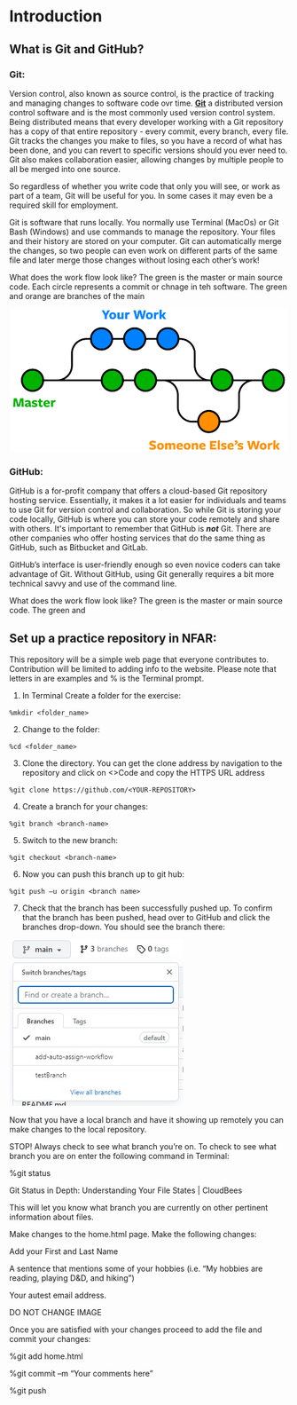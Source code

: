 # Introduction
## What is Git and GitHub?
### Git: 
Version control, also known as source control, is the practice of tracking and managing changes to software code ovr time.  [**Git**](https://git-scm.com/about) a distributed version control software and is the most commonly used version control system. Being distributed means that every developer working with a Git repository has a copy of that entire repository - every commit, every branch, every file. Git tracks the changes you make to files, so you have a record of what has been done, and you can revert to specific versions should you ever need to. Git also makes collaboration easier, allowing changes by multiple people to all be merged into one source.  

So regardless of whether you write code that only you will see, or work as part of a team, Git will be useful for you. In some cases it may even be a required skill for employment.

Git is software that runs locally. You normally use Terminal (MacOs) or Git Bash (Windows) and use commands to manage the repository. Your files and their history are stored on your computer.  Git can automatically merge the changes, so two people can even work on different parts of the same file and later merge those changes without losing each other’s work!

What does the work flow look like? The green is the master or main source code. Each circle represents a commit or chnage in teh software. The green and orange are branches of the main  

![Git work flow](/images/git-branches-merge.png)

 
### GitHub:
GitHub is a for-profit company that offers a cloud-based Git repository hosting service. Essentially, it makes it a lot easier for individuals and teams to use Git for version control and collaboration. So while Git is storing your code locally, GitHub is where you can store your code remotely and share with others. It's important to remember that GitHub is **_not_** Git. There are other companies who offer hosting services that do the same thing as GitHub, such as Bitbucket and GitLab.

GitHub’s interface is user-friendly enough so even novice coders can take advantage of Git. Without GitHub, using Git generally requires a bit more technical savvy and use of the command line.



What does the work flow look like? The green is the master or main source code. The green and 


## Set up a practice repository in NFAR:  


This repository will be a simple web page that everyone contributes to. Contribution will be limited to adding info to the website. Please note that letters in <italics> are examples and % is the Terminal prompt.  

 

1. In Terminal Create a folder for the exercise:   
```
%mkdir <folder_name> 
```

2.  Change to the folder:  
```
%cd <folder_name>  
```
3. Clone the directory. You can get the clone address by navigation to the repository and click on <>Code and copy the HTTPS URL address 

```
%git clone https://github.com/<YOUR-REPOSITORY> 	 
```
4.  Create a branch for your changes: 
```
%git branch <branch-name> 
```
5. Switch to the new branch: 
```
%git checkout <branch-name> 
```
6. Now you can push this branch up to git hub:  
```
%git push –u origin <branch name> 
```

7. Check that the branch has been successfully pushed up. To confirm that the branch has been pushed, head over to GitHub and click the branches drop-down. You should see the branch there: 

![branch-dropdown](images/gitBranchDropDown.jpg)

Now that you have a local branch and have it showing up remotely you can make changes to the local repository.  

STOP! Always check to see what branch you’re on. To check to see what branch you are on enter the following command in Terminal:  

%git status 

 

Git Status in Depth: Understanding Your File States | CloudBees 

This will let you know what branch you are currently on other pertinent information about files.   

Make changes to the home.html page. Make the following changes: 

Add your First and Last Name 

A sentence that mentions some of your hobbies (i.e. “My hobbies are reading, playing D&D, and hiking”) 

Your autest email address.  

DO NOT CHANGE IMAGE 

Once you are satisfied with your changes proceed to add the file and commit your changes: 

%git add home.html 

%git commit –m “Your comments here” 

%git push 

 

 
